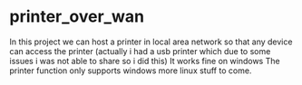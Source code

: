 # printer_over_wan
In this project we can host a printer in local area network so that any device can access the printer
(actually i had a usb printer which due to some issues i was not able to share so i did this)
It works fine on windows 
The printer function only supports windows more linux stuff to come.
